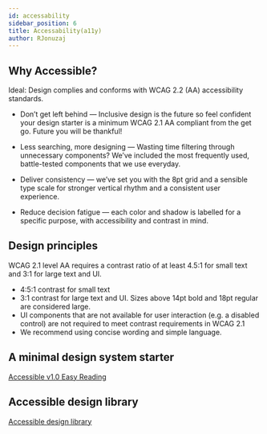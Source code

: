 ```yaml
---
id: accessability
sidebar_position: 6
title: Accessability(a11y)
author: RJonuzaj
---
```


## Why Accessible?

Ideal: Design complies and conforms with WCAG 2.2 (AA) accessibility standards.

- Don’t get left behind — Inclusive design is the future so feel confident your design starter is a minimum WCAG 2.1 AA compliant from the get go. Future you will be thankful!

- Less searching, more designing — Wasting time filtering through unnecessary components? We’ve included the most frequently used, battle-tested components that we use everyday.

- Deliver consistency — we’ve set you with the 8pt grid and a sensible type scale for stronger vertical rhythm and a consistent user experience.

- Reduce decision fatigue — each color and shadow is labelled for a specific purpose, with accessibility and contrast in mind.

## Design principles

WCAG 2.1 level AA requires a contrast ratio of at least 4.5:1 for small text and 3:1 for large text and UI.

- 4:5:1 contrast for small text
- 3:1 contrast for large text and UI. Sizes above 14pt bold and 18pt regular are considered large.
- UI components that are not available for user interaction (e.g. a disabled control) are not required to meet contrast requirements in WCAG 2.1
- We recommend using concise wording and simple language.

## A minimal design system starter

[Accessible v1.0 Easy Reading](https://www.figma.com/file/iEvKCckRKuQJ9AHN3Q9f9p/Accessible-Design-System-(Easy-Reading)?type=design&node-id=451-230&mode=design&t=Uhk76fllQITNSx6o-0)

## Accessible design library

[Accessible design library](https://www.figma.com/design/vUUxcseX1dr23mCfVrTcNa/Accessible-Design-System-Library-(Easy-Reading)-Beta?node-id=803-1842)